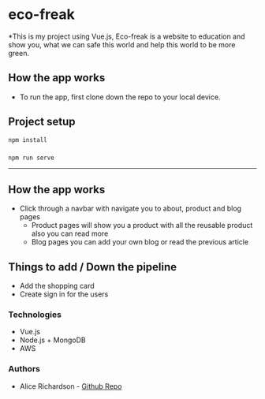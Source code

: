 # eco-freak
*This is my project using Vue.js, Eco-freak is a website to education and show you, what we can safe this world and help this world to be more green. 

## How the app works  
* To run the app, first clone down the repo to your local device. 

## Project setup
```
npm install
```

### 
```
npm run serve
```
---

## How the app works  

* Click through a navbar with navigate you to about, product and blog pages
    * Product pages will show you a product with all the reusable product also you can read more
    * Blog pages you can add your own blog or read the previous article 

## Things to add / Down the pipeline

* Add the shopping card 
* Create sign in for the users 

### Technologies 

* Vue.js
* Node.js + MongoDB
* AWS 

### Authors

* Alice Richardson - [Github Repo](https://github.com/Alicerichardson28)



